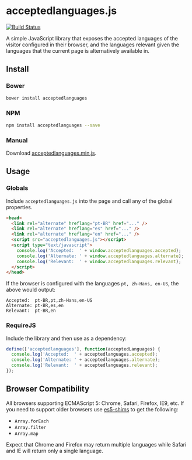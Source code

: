 # acceptedlanguages.js

[![Build Status](https://travis-ci.org/leighmcculloch/acceptedlanguages.js.svg?branch=master)](https://travis-ci.org/leighmcculloch/acceptedlanguages.js)

A simple JavaScript library that exposes the accepted languages of the visitor configured in their browser, and the languages relevant given the languages that the current page is alternatively available in.

## Install

### Bower

```bash
bower install acceptedlanguages
```

### NPM

```bash
npm install acceptedlanguages --save
```

### Manual

Download [acceptedlanguages.min.js](dist/acceptedlanguages.min.js).

## Usage

### Globals

Include `acceptedlanguages.js` into the page and call any of the global properties.

```html
<head>
  <link rel="alternate" hreflang="pt-BR" href="..." />
  <link rel="alternate" hreflang="es" href="..." />
  <link rel="alternate" hreflang="en" href="..." />
  <script src="acceptedlanguages.js"></script>
  <script type="text/javascript">
    console.log('Accepted:  ' + window.acceptedlanguages.accepted);
    console.log('Alternate: ' + window.acceptedlanguages.alternate);
    console.log('Relevant:  ' + window.acceptedlanguages.relevant);
  </script>
</head>
```

If the browser is configured with the languages `pt, zh-Hans, en-US`, the above would output:

```text
Accepted:  pt-BR,pt,zh-Hans,en-US
Alternate: pt-BR,es,en
Relevant:  pt-BR,en
```

### RequireJS

Include the library and then use as a dependency:

```javascript
define(['acceptedlanguages'], function(acceptedLanguages) {
  console.log('Accepted:  ' + acceptedlanguages.accepted);
  console.log('Alternate: ' + acceptedlanguages.alternate);
  console.log('Relevant:  ' + acceptedlanguages.relevant);
});
```

## Browser Compatibility

All browsers supporting ECMAScript 5: Chrome, Safari, Firefox, IE9, etc. If you need to support older browsers use [es5-shims](https://github.com/es-shims/es5-shim) to get the following:
* `Array.forEach`
* `Array.filter`
* `Array.map`

Expect that Chrome and Firefox may return multiple languages while Safari and IE will return only a single language.
